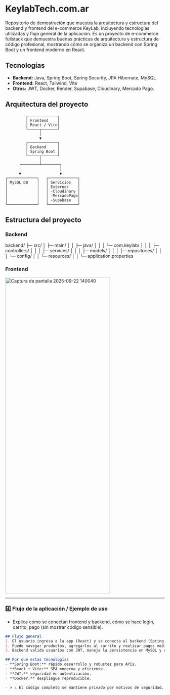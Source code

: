 # KeylabTech.com.ar
Repositorio de demostración que muestra la arquitectura y estructura del backend y frontend del e-commerce KeyLab, incluyendo tecnologías utilizadas y flujo general de la aplicación.
Es un proyecto de e-commerce fullstack que demuestra buenas prácticas de arquitectura y estructura de código profesional, mostrando cómo se organiza un backend con Spring Boot y un frontend moderno en React.

## Tecnologías
- **Backend:** Java, Spring Boot, Spring Security, JPA Hibernate, MySQL
- **Frontend:** React, Tailwind, Vite
- **Otros:** JWT, Docker, Render, Supabase, Cloudinary, Mercado Pago.

## Arquitectura del proyecto

             ┌─────────────┐
             │ Frontend    │
             │ React / Vite│
             └─────┬───────┘
                   │
                   ▼
             ┌─────────────┐
             │ Backend     │
             │ Spring Boot │
             └─────┬───────┘
                   │
          ┌────────┴────────┐
          │                 │
          ▼                 ▼
    ┌─────────────┐   ┌─────────────┐
    │ MySQL DB    │   │ Servicios   │
    │             │   │ Externos    │
    │             │   │ -Cloudinary │
    │             │   │ -MercadoPago│
    │             │   │ -Supabase   │
    └─────────────┘   └─────────────┘
                         
## Estructura del proyecto

### Backend
backend/
├─ src/
│ ├─ main/
│ │ ├─ java/
│ │ │ └─ com.keylab/
│ │ │ ├─ controllers/
│ │ │ ├─ services/
│ │ │ ├─ models/
│ │ │ ├─ repositories/
│ │ │ └─ config/
│ │ └─ resources/
│ │ └─ application.properties

### Frontend 


<img width="331" height="1000" alt="Captura de pantalla 2025-09-22 140040" src="https://github.com/user-attachments/assets/a268dd5c-ae82-4ab8-bc82-ed116c153fbb" />

---

### 4️⃣ **Flujo de la aplicación / Ejemplo de uso**
- Explica cómo se conectan frontend y backend, cómo se hace login, carrito, pago (sin mostrar código sensible).
```markdown
## Flujo general
1. El usuario ingresa a la app (React) y se conecta al backend (Spring Boot).
2. Puede navegar productos, agregarlos al carrito y realizar pagos mediante Mercado Pago.
3. Backend valida usuarios con JWT, maneja la persistencia en MySQL y conecta con servicios externos (Cloudinary para imágenes, Supabase para almacenamiento adicional).

## Por qué estas tecnologías
- **Spring Boot:** rápido desarrollo y robustez para APIs.
- **React + Vite:** SPA moderna y eficiente.
- **JWT:** seguridad en autenticación.
- **Docker:** despliegue reproducible.

- > ⚠️ El código completo se mantiene privado por motivos de seguridad. Este repositorio muestra la estructura y tecnologías utilizadas.
